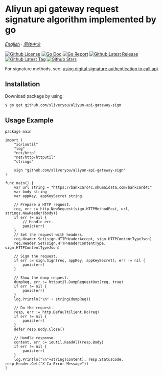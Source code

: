# Aliyun api gateway request signature algorithm implemented by go

*[English](README.md) ∙ [简体中文](README_zh-CN.md)*

[![Github License](https://img.shields.io/github/license/sliveryou/aliyun-api-gateway-sign.svg?style=flat)](https://github.com/sliveryou/aliyun-api-gateway-sign/blob/master/LICENSE)
[![Go Doc](https://godoc.org/github.com/sliveryou/aliyun-api-gateway-sign?status.svg)](https://pkg.go.dev/github.com/sliveryou/aliyun-api-gateway-sign)
[![Go Report](https://goreportcard.com/badge/github.com/sliveryou/aliyun-api-gateway-sign)](https://goreportcard.com/report/github.com/sliveryou/aliyun-api-gateway-sign)
[![Github Latest Release](https://img.shields.io/github/release/sliveryou/aliyun-api-gateway-sign.svg?style=flat)](https://github.com/sliveryou/aliyun-api-gateway-sign/releases/latest)
[![Github Latest Tag](https://img.shields.io/github/tag/sliveryou/aliyun-api-gateway-sign.svg?style=flat)](https://github.com/sliveryou/aliyun-api-gateway-sign/tags)
[![Github Stars](https://img.shields.io/github/stars/sliveryou/aliyun-api-gateway-sign.svg?style=flat)](https://github.com/sliveryou/aliyun-api-gateway-sign/stargazers)

For signature methods, see: [using digital signature authentication to call api](https://help.aliyun.com/document_detail/29475.html)

## Installation

Download package by using:

```sh
$ go get github.com/sliveryou/aliyun-api-gateway-sign
```

## Usage Example

```golang
package main

import (
	"io/ioutil"
	"log"
	"net/http"
	"net/http/httputil"
	"strings"

	sign "github.com/sliveryou/aliyun-api-gateway-sign"
)

func main() {
	var url string = "https://bankcard4c.shumaidata.com/bankcard4c"
	var body string
	var appKey, appKeySecret string

	// Prepare a HTTP request.
	req, err := http.NewRequest(sign.HTTPMethodPost, url, strings.NewReader(body))
	if err != nil {
		// Handle err.
		panic(err)
	}
	// Set the request with headers.
	req.Header.Set(sign.HTTPHeaderAccept, sign.HTTPContentTypeJson)
	req.Header.Set(sign.HTTPHeaderContentType, sign.HTTPContentTypeJson)

	// Sign the request.
	if err := sign.Sign(req, appKey, appKeySecret); err != nil {
		panic(err)
	}

	// Show the dump request.
	dumpReq, err := httputil.DumpRequestOut(req, true)
	if err != nil {
		panic(err)
	}
	log.Println("\n" + string(dumpReq))

	// Do the request.
	resp, err := http.DefaultClient.Do(req)
	if err != nil {
		panic(err)
	}
	defer resp.Body.Close()

	// Handle response.
	content, err := ioutil.ReadAll(resp.Body)
	if err != nil {
		panic(err)
	}
	log.Println("\n"+string(content), resp.StatusCode, resp.Header.Get("X-Ca-Error-Message"))
}
```
